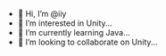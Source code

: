 - 👋 Hi, I’m @iiy
- 👀 I’m interested in Unity...
- 🌱 I’m currently learning Java...
- 💞️ I’m looking to collaborate on Unity...

<!---
iiy/iiy is a ✨ special ✨ repository because its `README.md` (this file) appears on your GitHub profile.
You can click the Preview link to take a look at your changes.
--->

